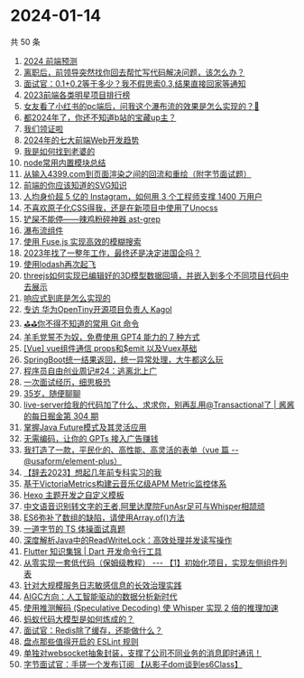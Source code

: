 # 2024-01-14

共 50 条

<!-- BEGIN JUEJIN -->
<!-- 最后更新时间 2024-01-14 01:03:13 +0800 -->
1. [2024 前端预测](https://juejin.cn/post/7322347847412531254)
1. [离职后，前领导突然找你回去帮忙写代码解决问题，该怎么办？](https://juejin.cn/post/7322344486159826996)
1. [面试官：0.1+0.2等于多少？我不假思索0.3,结果直接回家等通知](https://juejin.cn/post/7322313142922559498)
1. [2023前端各类明星项目排行榜](https://juejin.cn/post/7322439224233639948)
1. [女友看了小红书的pc端后，问我这个瀑布流的效果是怎么实现的？🤔](https://juejin.cn/post/7322655035699396660)
1. [都2024年了，你还不知道b站的宝藏up主？](https://juejin.cn/post/7322401091237511222)
1. [我们领证啦](https://juejin.cn/post/7322355350921461800)
1. [2024年的七大前端Web开发趋势](https://juejin.cn/post/7322296529782947877)
1. [我是如何找到老婆的](https://juejin.cn/post/7322811509536194594)
1. [node常用内置模块总结](https://juejin.cn/post/7322310004873379840)
1. [从输入4399.com到页面渲染之间的回流和重绘（附字节面试题）](https://juejin.cn/post/7322723692743573514)
1. [前端的你应该知道的SVG知识](https://juejin.cn/post/7322344486159106100)
1. [人均身价超 5 亿的 Instagram，如何用 3 个工程师支撑 1400 万用户](https://juejin.cn/post/7322518781593747482)
1. [不喜欢原子化CSS得我，还是在新项目中使用了Unocss](https://juejin.cn/post/7322401091237068854)
1. [铲屎不能停——辣鸡粉碎神器 ast-grep](https://juejin.cn/post/7322518781515284490)
1. [瀑布流组件](https://juejin.cn/post/7322268449409318947)
1. [使用 Fuse.js 实现高效的模糊搜索](https://juejin.cn/post/7322655035698642996)
1. [2023年找了一整年工作，最终还是决定进国企吗？](https://juejin.cn/post/7322449877140570127)
1. [使用lodash再次起飞](https://juejin.cn/post/7322667232998801423)
1. [threejs如何实现已编辑好的3D模型数据回填，并嵌入到多个不同项目代码中去展示](https://juejin.cn/post/7322096880426647591)
1. [响应式到底是怎么实现的](https://juejin.cn/post/7322288075849318463)
1. [专访 华为OpenTiny开源项目负责人 Kagol](https://juejin.cn/post/7323055938067120179)
1. [⛳⛳你不得不知道的常用 Git 命令](https://juejin.cn/post/7323014486078865443)
1. [羊毛党誓不为奴，免费使用 GPT4 能力的 7 种方式](https://juejin.cn/post/7322671519611830283)
1. [[Vue] vue组件通信 props和$emit 以及Vuex基础](https://juejin.cn/post/7322518833817681930)
1. [SpringBoot统一结果返回，统一异常处理，大牛都这么玩](https://juejin.cn/post/7322463748006248459)
1. [程序员自由创业周记#24：逃离北上广](https://juejin.cn/post/7322730720733069323)
1. [一次面试经历，细思极恐](https://juejin.cn/post/7322306608104226866)
1. [35岁，随便聊聊](https://juejin.cn/post/7322754558275616780)
1. [live-server给我的代码加了什么、求求你，别再乱用@Transactional了 | 酱酱的每日掘金第 304 期](https://juejin.cn/post/7321989698029027391)
1. [掌握Java Future模式及其灵活应用](https://juejin.cn/post/7322356470253994003)
1. [无需编码，让你的 GPTs  接入广告赚钱](https://juejin.cn/post/7322661678780088329)
1. [我打造了一款，平民化的、高性能、高灵活的表单（vue 篇 -- @usaform/element-plus）](https://juejin.cn/post/7322733301668102159)
1. [【辞去2023】想起几年前专科实习的我](https://juejin.cn/post/7322347847412301878)
1. [基于VictoriaMetrics构建云音乐亿级APM Metric监控体系](https://juejin.cn/post/7322268449409744931)
1. [Hexo 主题开发之自定义模板](https://juejin.cn/post/7322246350506377279)
1. [中文语音识别转文字的王者,阿里达摩院FunAsr足可与Whisper相颉顽](https://juejin.cn/post/7322096880426942503)
1. [ES6弥补了数组的缺陷，请使用Array.of()方法](https://juejin.cn/post/7322941181320052776)
1. [一道字节的 TS 体操面试真题](https://juejin.cn/post/7322850477710884902)
1. [深度解析Java中的ReadWriteLock：高效处理并发读写操作](https://juejin.cn/post/7322669567331156031)
1. [Flutter 知识集锦 |  Dart 开发命令行工具](https://juejin.cn/post/7322789648601645107)
1. [从零实现一套低代码（保姆级教程） --- 【1】初始化项目，实现左侧组件列表](https://juejin.cn/post/7322518771966132234)
1. [针对大规模服务日志敏感信息的长效治理实践](https://juejin.cn/post/7322309869834043432)
1. [AIGC方向：人工智能驱动的数据分析新时代](https://juejin.cn/post/7322667233000275983)
1. [使用推测解码 (Speculative Decoding) 使 Whisper 实现 2 倍的推理加速](https://juejin.cn/post/7322356470253961235)
1. [蚂蚁代码大模型是如何炼成的？](https://juejin.cn/post/7322667232998719503)
1. [面试官：Redis除了缓存，还能做什么？](https://juejin.cn/post/7322518839522000923)
1. [盘点那些值得开启的 ESLint 规则](https://juejin.cn/post/7322518787424370698)
1. [单独对websocket抽象封装，支撑了公司不同业务的消息即时通讯！](https://juejin.cn/post/7322439224233213964)
1. [字节面试官：手搓一个发布订阅 【从影子dom谈到es6Class】](https://juejin.cn/post/7322662132091289652)
<!-- END JUEJIN -->